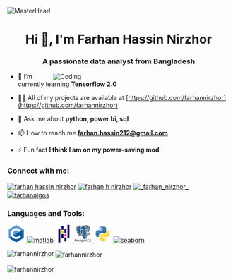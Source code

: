 ![MasterHead](https://i0.wp.com/www.sciencenews.org/wp-content/uploads/2023/04/040823_chatgpt_feat.gif?fit=1024%2C576&ssl=1)
<h1 align="center">Hi 👋, I'm Farhan Hassin Nirzhor</h1>
<h3 align="center">A passionate data analyst from Bangladesh</h3>
<img align="right" alt="Coding" width="400" src="https://cdn.prod.website-files.com/667460ccc43a88651a3236c3/66cd00773b43b2e53bfc4549_60d35967a853a1b14851703b_All%2520the%2520data%2520(1).gif">

- 🌱 I’m currently learning **Tensorflow 2.0**

- 👨‍💻 All of my projects are available at [https://github.com/farhannirzhor](https://github.com/farhannirzhor)

- 💬 Ask me about **python, power bi, sql**

- 📫 How to reach me **farhan.hassin212@gmail.com**

- ⚡ Fun fact **I think I am on my power-saving mod**

<h3 align="left">Connect with me:</h3>
<p align="left">
<a href="https://linkedin.com/in/farhan hassin nirzhor" target="blank"><img align="center" src="https://raw.githubusercontent.com/rahuldkjain/github-profile-readme-generator/master/src/images/icons/Social/linked-in-alt.svg" alt="farhan hassin nirzhor" height="30" width="40" /></a>
<a href="https://fb.com/farhan h nirzhor" target="blank"><img align="center" src="https://raw.githubusercontent.com/rahuldkjain/github-profile-readme-generator/master/src/images/icons/Social/facebook.svg" alt="farhan h nirzhor" height="30" width="40" /></a>
<a href="https://instagram.com/_farhan_nirzhor_" target="blank"><img align="center" src="https://raw.githubusercontent.com/rahuldkjain/github-profile-readme-generator/master/src/images/icons/Social/instagram.svg" alt="_farhan_nirzhor_" height="30" width="40" /></a>
<a href="https://codeforces.com/profile/farhanalgos" target="blank"><img align="center" src="https://raw.githubusercontent.com/rahuldkjain/github-profile-readme-generator/master/src/images/icons/Social/codeforces.svg" alt="farhanalgos" height="30" width="40" /></a>
</p>

<h3 align="left">Languages and Tools:</h3>
<p align="left"> <a href="https://www.cprogramming.com/" target="_blank" rel="noreferrer"> <img src="https://raw.githubusercontent.com/devicons/devicon/master/icons/c/c-original.svg" alt="c" width="40" height="40"/> </a> <a href="https://www.mathworks.com/" target="_blank" rel="noreferrer"> <img src="https://upload.wikimedia.org/wikipedia/commons/2/21/Matlab_Logo.png" alt="matlab" width="40" height="40"/> </a> <a href="https://pandas.pydata.org/" target="_blank" rel="noreferrer"> <img src="https://raw.githubusercontent.com/devicons/devicon/2ae2a900d2f041da66e950e4d48052658d850630/icons/pandas/pandas-original.svg" alt="pandas" width="40" height="40"/> </a> <a href="https://www.postgresql.org" target="_blank" rel="noreferrer"> <img src="https://raw.githubusercontent.com/devicons/devicon/master/icons/postgresql/postgresql-original-wordmark.svg" alt="postgresql" width="40" height="40"/> </a> <a href="https://www.python.org" target="_blank" rel="noreferrer"> <img src="https://raw.githubusercontent.com/devicons/devicon/master/icons/python/python-original.svg" alt="python" width="40" height="40"/> </a> <a href="https://seaborn.pydata.org/" target="_blank" rel="noreferrer"> <img src="https://seaborn.pydata.org/_images/logo-mark-lightbg.svg" alt="seaborn" width="40" height="40"/> </a> </p>

<p><img align="left" src="https://github-readme-stats.vercel.app/api/top-langs?username=farhannirzhor&show_icons=true&locale=en&layout=compact" alt="farhannirzhor" /></p>

<p>&nbsp;<img align="center" src="https://github-readme-stats.vercel.app/api?username=farhannirzhor&show_icons=true&locale=en" alt="farhannirzhor" /></p>

<p><img align="center" src="https://github-readme-streak-stats.herokuapp.com/?user=farhannirzhor&" alt="farhannirzhor" /></p>

